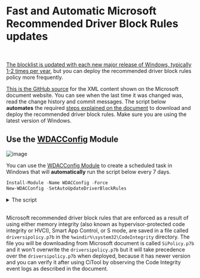 # Fast and Automatic Microsoft Recommended Driver Block Rules updates

<br>

[The blocklist is updated with each new major release of Windows, typically 1-2 times per year](https://learn.microsoft.com/en-us/windows/security/application-security/application-control/windows-defender-application-control/design/microsoft-recommended-driver-block-rules), but you can deploy the recommended driver block rules policy more frequently.

[This is the GitHub source](https://github.com/MicrosoftDocs/windows-itpro-docs/blob/public/windows/security/application-security/application-control/windows-defender-application-control/design/microsoft-recommended-driver-block-rules.md) for the XML content shown on the Microsoft document website. You can see when the last time it was changed was, read the change history and commit messages. The script below **automates** the required [steps explained on the document](https://learn.microsoft.com/en-us/windows/security/application-security/application-control/windows-defender-application-control/design/microsoft-recommended-driver-block-rules#steps-to-download-and-apply-the-vulnerable-driver-blocklist-binary) to download and deploy the recommended driver block rules. Make sure you are using the latest version of Windows.

## Use the [WDACConfig](https://github.com/HotCakeX/Harden-Windows-Security/wiki/WDACConfig) Module

![image](https://github.com/HotCakeX/Harden-Windows-Security/raw/main/images/Wiki%20APNGs/New-WDACConfig%20-SetAutoUpdateDriverBlockRules.apng)

You can use the [WDACConfig Module](https://github.com/HotCakeX/Harden-Windows-Security/wiki/New-WDACConfig#new-wdacconfig--setautoupdatedriverblockrules) to create a scheduled task in Windows that will **automatically** run the script below every 7 days.

```powershell
Install-Module -Name WDACConfig -Force
New-WDACConfig -SetAutoUpdateDriverBlockRules
```

<details>
<summary>The script</summary>

```powershell
try {
    Invoke-WebRequest -Uri "https://aka.ms/VulnerableDriverBlockList" -OutFile VulnerableDriverBlockList.zip -ErrorAction Stop
}
catch
{ exit }
Expand-Archive .\VulnerableDriverBlockList.zip -DestinationPath "VulnerableDriverBlockList" -Force
Rename-Item .\VulnerableDriverBlockList\SiPolicy_Enforced.p7b -NewName "SiPolicy.p7b" -Force
Copy-Item .\VulnerableDriverBlockList\SiPolicy.p7b -Destination "C:\Windows\System32\CodeIntegrity"; citool --refresh -json
Remove-Item .\VulnerableDriverBlockList -Recurse -Force
Remove-Item .\VulnerableDriverBlockList.zip -Force
```

</details>

<br>

Microsoft recommended driver block rules that are enforced as a result of using either memory integrity (also known as hypervisor-protected code integrity or HVCI), Smart App Control, or S mode, are saved in a file called `driversipolicy.p7b` in the `%windir%\system32\CodeIntegrity` directory. The file you will be downloading from Microsoft document is called `SiPolicy.p7b` and it won't overwrite the `driversipolicy.p7b` but it will take precedence over the `driversipolicy.p7b` when deployed, because it has newer version and you can verify it after using CiTool by observing the Code Integrity event logs as described in the document.
